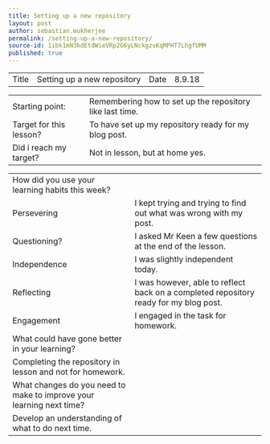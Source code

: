 ```yaml
---
title: Setting up a new repository
layout: post
author: sebastian.mukherjee
permalink: /setting-up-a-new-repository/
source-id: 1ibk1mN3kdEtdWieVRp2G6yLNckgzvKqMPHT7LhgfUMM
published: true
---
```

<table>
  <tr>
    <td>Title</td>
    <td>Setting up a new repository</td>
    <td>Date</td>
    <td>8.9.18</td>
  </tr>
</table>


<table>
  <tr>
    <td>Starting point:</td>
    <td>Remembering how to set up the repository like last time.</td>
  </tr>
  <tr>
    <td>Target for this lesson?</td>
    <td>To have set up my repository ready for my blog post.</td>
  </tr>
  <tr>
    <td>Did i reach my target?</td>
    <td>Not in lesson, but at home yes.</td>
  </tr>
</table>


<table>
  <tr>
    <td>How did you use your learning habits this week?</td>
    <td></td>
  </tr>
  <tr>
    <td>Persevering</td>
    <td>I kept trying and trying to find out what was wrong with my post.</td>
  </tr>
  <tr>
    <td>Questioning?</td>
    <td>I asked Mr Keen a few questions at the end of the lesson.</td>
  </tr>
  <tr>
    <td>Independence</td>
    <td>I was slightly independent today.</td>
  </tr>
  <tr>
    <td>Reflecting</td>
    <td>I was however, able to reflect back on a completed repository ready for my blog post.</td>
  </tr>
  <tr>
    <td>Engagement</td>
    <td>I engaged in the task for homework.</td>
  </tr>
  <tr>
    <td>What could have gone better in your learning?</td>
    <td></td>
  </tr>
  <tr>
    <td>Completing the repository in lesson and not for homework.</td>
    <td></td>
  </tr>
  <tr>
    <td>What changes do you need to make to improve your learning next time?</td>
    <td></td>
  </tr>
  <tr>
    <td>Develop an understanding of what to do next time.</td>
    <td></td>
  </tr>
</table>


